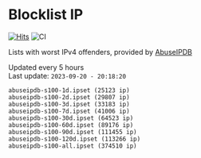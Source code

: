 # Blocklist IP

[![Hits](https://hits.seeyoufarm.com/api/count/incr/badge.svg?url=https%3A%2F%2Fgithub.com%2Fborestad%2Fblocklist-ip%2F&count_bg=%2379C83D&title_bg=%23555555&icon=&icon_color=%23E7E7E7&title=hits&edge_flat=false)](https://hits.seeyoufarm.com)  ![CI](https://img.shields.io/github/workflow/status/borestad/blocklist-ip/CI?style=flat-square)

Lists with worst IPv4 offenders, provided by [AbuseIPDB](https://www.abuseipdb.com/)

<!-- FOOTER-PLACEHOLDER -->
Updated every 5 hours<br>
Last update: `2023-09-20 - 20:18:20`
```
abuseipdb-s100-1d.ipset (25123 ip)
abuseipdb-s100-2d.ipset (29807 ip)
abuseipdb-s100-3d.ipset (33183 ip)
abuseipdb-s100-7d.ipset (41006 ip)
abuseipdb-s100-30d.ipset (64523 ip)
abuseipdb-s100-60d.ipset (89176 ip)
abuseipdb-s100-90d.ipset (111455 ip)
abuseipdb-s100-120d.ipset (113266 ip)
abuseipdb-s100-all.ipset (374510 ip)
```
